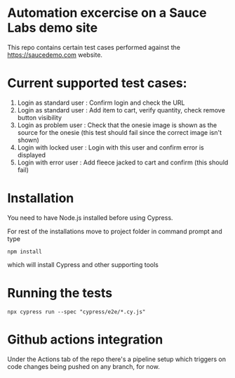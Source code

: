 # Automation excercise on a Sauce Labs demo site

This repo contains certain test cases performed against the https://saucedemo.com website.

# **Current supported test cases:**

1. Login as standard user : Confirm login and check the URL
2. Login as standard user : Add item to cart, verify quantity, check remove button
visibility
3. Login as problem user : Check that the onesie image is shown as the source for
the onesie (this test should fail since the correct image isn't shown)
4. Login with locked user : Login with this user and confirm error is displayed
5. Login with error user : Add fleece jacked to cart and confirm (this should fail)

# Installation
You need to have Node.js installed before using Cypress.

For rest of the installations move to project folder in command prompt and type

```
npm install
```

which will install Cypress and other supporting tools
# Running the tests
```
npx cypress run --spec "cypress/e2e/*.cy.js"
```
# Github actions integration
Under the Actions tab of the repo there's a pipeline setup which triggers on code changes being pushed on any branch, for now.
